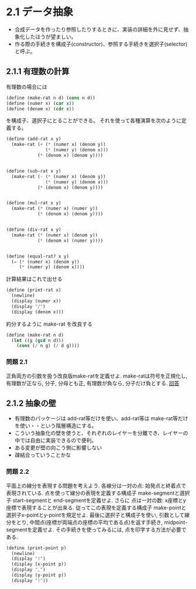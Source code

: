 2.1 データ抽象
==========================

* 合成データを作ったり参照したりするときに、実装の詳細を外に見せず、抽象化したほうが望ましい。
* 作る際の手続きを構成子(constructor)、参照する手続きを選択子(selector)と呼ぶ。

2.1.1 有理数の計算
----------------

有理数の場合には 

```lisp
(define (make-rat n d) (cons n d))
(define (numer x) (car x))
(define (denom x) (cdr x))
```

を構成子、選択子にとることができる。
それを使って各種演算を次のように定義する。

```lisp
(define (add-rat x y)
  (make-rat (+ (* (numer x) (denom y))
               (* (numer y) (denom x)))
            (* (denom x) (denom y))))


(define (sub-rat x y)
  (make-rat (- (* (numer x) (denom y))
               (* (numer y) (denom x)))
            (* (denom x) (denom y))))


(define (mul-rat x y)
  (make-rat (* (numer x) (numer y))
            (* (denom x) (denom y))))


(define (div-rat x y)
  (make-rat (* (numer x) (denom y))
            (* (denom x) (numer y))))


(define (equal-rat? x y)
  (= (* (numer x) (denom y))
     (* (numer y) (denom x))))
```

計算結果はこれで出せる
```lisp
(define (print-rat x)
  (newline)
  (display (numer x))
  (display "/")
  (display (denom x)))
```

約分するように make-rat を改良する
```lisp
(define (make-rat n d)
  (let ((g (gcd n d)))
    (cons (/ n g) (/ d g))))
```

### 問題 2.1

正負両方の引数を扱う改良版make-ratを定義せよ. make-ratは符号を正規化し, 有理数が正なら, 分子, 分母とも正, 有理数が負なら, 分子だけ負とする. 
[回答](exercises/2.1.scm)


2.1.2 抽象の壁
-------------

* 有理数のパッケージは add-rat等だけを使い、add-rat等は make-rat等だけを使い・・という階層構造にする。
* こういう抽象化の壁を使うと、それぞれのレイヤーを分離でき、レイヤーの中では自由に実装できるので便利。
* ある変更が壁の向こう側に影響しない
* 疎結合っていうことかな

### 問題 2.2

平面上の線分を表現する問題を考えよう. 各線分は一対の点: 始発点と終着点で表現されている. 点を使って線分の表現を定義する構成子 make-segmentと選択子 start-segmentと end-segmentを定義せよ. さらに 点は一対の数: x座標とy座標で表現することが出来る. 従ってこの表現を定義する構成子 make-pointと選択子x-pointとy-pointを規定せよ. 最後に選択子と構成子を使い, 引数として線分をとり, 中間点(座標が両端点の座標の平均である点)を返す手続き, midpoint-segmentを定義せよ. その手続きを使ってみるには, 点を印字する方法が必要である.

```lisp
(define (print-point p)
  (newline)
  (display "(")
  (display (x-point p))
  (display ",")
  (display (y-point p))
  (display ")"))
```